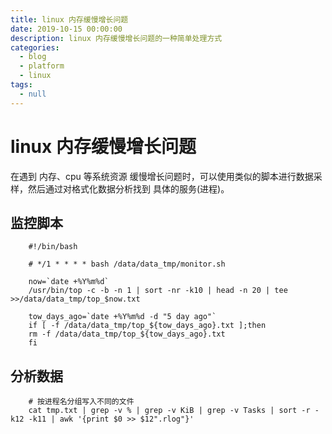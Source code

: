 ```yaml
---
title: linux 内存缓慢增长问题
date: 2019-10-15 00:00:00
description: linux 内存缓慢增长问题的一种简单处理方式
categories: 
  - blog
  - platform
  - linux
tags: 
  - null
---
```


# linux 内存缓慢增长问题

在遇到 内存、cpu 等系统资源 缓慢增长问题时，可以使用类似的脚本进行数据采样，然后通过对格式化数据分析找到 具体的服务(进程)。

## 监控脚本
```
    #!/bin/bash

    # */1 * * * * bash /data/data_tmp/monitor.sh

    now=`date +%Y%m%d`
    /usr/bin/top -c -b -n 1 | sort -nr -k10 | head -n 20 | tee >>/data/data_tmp/top_$now.txt

    tow_days_ago=`date +%Y%m%d -d "5 day ago"`
    if [ -f /data/data_tmp/top_${tow_days_ago}.txt ];then
    rm -f /data/data_tmp/top_${tow_days_ago}.txt
    fi
```

## 分析数据
```
    # 按进程名分组写入不同的文件
    cat tmp.txt | grep -v % | grep -v KiB | grep -v Tasks | sort -r -k12 -k11 | awk '{print $0 >> $12".rlog"}'
```
